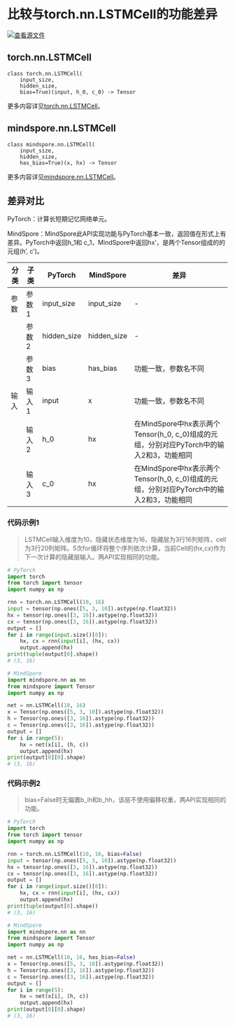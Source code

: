 # 比较与torch.nn.LSTMCell的功能差异

[![查看源文件](https://mindspore-website.obs.cn-north-4.myhuaweicloud.com/website-images/r1.11/resource/_static/logo_source.png)](https://gitee.com/mindspore/docs/blob/r1.11/docs/mindspore/source_zh_cn/note/api_mapping/pytorch_diff/LSTMCell.md)

## torch.nn.LSTMCell

```text
class torch.nn.LSTMCell(
    input_size,
    hidden_size,
    bias=True)(input, h_0, c_0) -> Tensor
```

更多内容详见[torch.nn.LSTMCell](https://pytorch.org/docs/1.8.1/generated/torch.nn.LSTMCell.html?torch.nn.LSTMCell)。

## mindspore.nn.LSTMCell

```text
class mindspore.nn.LSTMCell(
    input_size,
    hidden_size,
    has_bias=True)(x, hx) -> Tensor
```

更多内容详见[mindspore.nn.LSTMCell](https://www.mindspore.cn/docs/zh-CN/r1.11/api_python/nn/mindspore.nn.LSTMCell.html)。

## 差异对比

PyTorch：计算长短期记忆网络单元。

MindSpore：MindSpore此API实现功能与PyTorch基本一致，返回值在形式上有差异。PyTorch中返回h_1和 c_1，MindSpore中返回hx’，是两个Tensor组成的的元组(h’, c’)。

| 分类 | 子类 |PyTorch | MindSpore | 差异 |
| --- | --- | --- | --- |---|
|参数 | 参数1 | input_size | input_size |- |
| | 参数2 | hidden_size | hidden_size | - |
| | 参数3 | bias | has_bias | 功能一致，参数名不同 |
|输入 | 输入1 | input | x | 功能一致，参数名不同 |
| | 输入2 | h_0 | hx | 在MindSpore中hx表示两个Tensor(h_0, c_0)组成的元组，分别对应PyTorch中的输入2和3，功能相同  |
| | 输入3 | c_0 | hx | 在MindSpore中hx表示两个Tensor(h_0, c_0)组成的元组，分别对应PyTorch中的输入2和3，功能相同  |

### 代码示例1

> LSTMCell输入维度为10，隐藏状态维度为16，隐藏层为3行16列矩阵，cell为3行20列矩阵。5次for循环将整个序列依次计算，当前Cell的(hx,cx)作为下一次计算的隐藏层输入。两API实现相同的功能。

```python
# PyTorch
import torch
from torch import tensor
import numpy as np

rnn = torch.nn.LSTMCell(10, 16)
input = tensor(np.ones([5, 3, 10]).astype(np.float32))
hx = tensor(np.ones([3, 16]).astype(np.float32))
cx = tensor(np.ones([3, 16]).astype(np.float32))
output = []
for i in range(input.size()[0]):
    hx, cx = rnn(input[i], (hx, cx))
    output.append(hx)
print(tuple(output[0].shape))
# (3, 16)

# MindSpore
import mindspore.nn as nn
from mindspore import Tensor
import numpy as np

net = nn.LSTMCell(10, 16)
x = Tensor(np.ones([5, 3, 10]).astype(np.float32))
h = Tensor(np.ones([3, 16]).astype(np.float32))
c = Tensor(np.ones([3, 16]).astype(np.float32))
output = []
for i in range(5):
    hx = net(x[i], (h, c))
    output.append(hx)
print(output[0][0].shape)
# (3, 16)
```

### 代码示例2

> bias=False时无偏置b_ih和b_hh，该层不使用偏移权重，两API实现相同的功能。

```python
# PyTorch
import torch
from torch import tensor
import numpy as np

rnn = torch.nn.LSTMCell(10, 16, bias=False)
input = tensor(np.ones([5, 3, 10]).astype(np.float32))
hx = tensor(np.ones([3, 16]).astype(np.float32))
cx = tensor(np.ones([3, 16]).astype(np.float32))
output = []
for i in range(input.size()[0]):
    hx, cx = rnn(input[i], (hx, cx))
    output.append(hx)
print(tuple(output[0].shape))
# (3, 16)

# MindSpore
import mindspore.nn as nn
from mindspore import Tensor
import numpy as np

net = nn.LSTMCell(10, 16, has_bias=False)
x = Tensor(np.ones([5, 3, 10]).astype(np.float32))
h = Tensor(np.ones([3, 16]).astype(np.float32))
c = Tensor(np.ones([3, 16]).astype(np.float32))
output = []
for i in range(5):
    hx = net(x[i], (h, c))
    output.append(hx)
print(output[0][0].shape)
# (3, 16)
```

